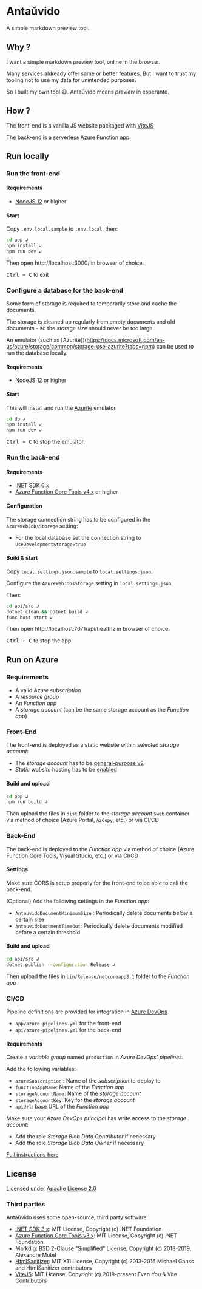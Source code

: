 # Antaŭvido

A simple markdown preview tool.

## Why ?

I want a simple markdown preview tool, online in the browser.

Many services aldready offer same or better features. But I want to trust my tooling not to use my data for unintended purposes.

So I built my own tool 😃. Antaŭvido means *preview* in esperanto.

## How ?

The front-end is a vanilla JS website packaged with [ViteJS](https://vitejs.dev/)

The back-end is a serverless [Azure Function app](https://docs.microsoft.com/en-us/azure/azure-functions/).

## Run locally

### Run the front-end

#### Requirements

- [NodeJS 12](https://nodejs.org/en/download/) or higher

#### Start

Copy `.env.local.sample` to `.env.local`, then:

```bash
cd app ↲
npm install ↲
npm run dev ↲
```

Then open http://localhost:3000/ in browser of choice.

<kbd>Ctrl + C</kbd> to exit

### Configure a database for the back-end

Some form of storage is required to temporarily store and cache the documents.

The storage is cleaned up regularly from empty documents and old documents - so the storage size should never be too large.

An emulator (such as [Azurite])(https://docs.microsoft.com/en-us/azure/storage/common/storage-use-azurite?tabs=npm) can be used to run the database locally.

#### Requirements

- [NodeJS 12](https://nodejs.org/en/download/) or higher

#### Start

This will install and run the [Azurite](https://docs.microsoft.com/en-us/azure/storage/common/storage-use-azurite?tabs=npm) emulator.

```bash
cd db ↲
npm install ↲
npm run dev ↲
```

<kbd>Ctrl + C</kbd> to stop the emulator.

### Run the back-end

#### Requirements

- [.NET SDK 6.x](https://dotnet.microsoft.com/download)
- [Azure Function Core Tools v4.x](https://docs.microsoft.com/en-us/azure/azure-functions/functions-run-local#install-the-azure-functions-core-tools) or higher

#### Configuration

The storage connection string has to be configured in the `AzureWebJobsStorage` setting:
- For the local database set the connection string to `UseDevelopmentStorage=true`

#### Build & start

Copy `local.settings.json.sample` to `local.settings.json`.

Configure the `AzureWebJobsStorage` setting in `local.settings.json`.

Then:

```bash
cd api/src ↲
dotnet clean && dotnet build ↲
func host start ↲
```

Then open http://localhost:7071/api/healthz in browser of choice.

<kbd>Ctrl + C</kbd> to stop the app.

## Run on Azure

### Requirements

- A valid *Azure subscription*
- A *resource group*
- An *Function app*
- A *storage account* (can be the same storage account as the *Function app*)

### Front-End

The front-end is deployed as a static website within selected *storage account*:
- The *storage account* has to be [general-purpose v2](https://docs.microsoft.com/en-us/azure/storage/common/storage-account-upgrade?tabs=azure-portal)
- *Static website* hosting has to be [enabled](https://docs.microsoft.com/en-us/azure/storage/blobs/storage-blob-static-website-how-to?tabs=azure-portal#enable-static-website-hosting)

#### Build and upload

```bash
cd app ↲
npm run build ↲
```

Then upload the files in `dist` folder to the *storage account* `$web` container via method of choice (Azure Portal, `AzCopy`, etc.) or via CI/CD

### Back-End

The back-end is deployed to the *Function app* via method of choice (Azure Function Core Tools, Visual Studio, etc.) or via CI/CD

#### Settings

Make sure CORS is setup properly for the front-end to be able to call the back-end.

(Optional) Add the following settings in the *Function app*:
- `AntauvidoDocumentMinimumSize` : Periodically delete documents _below_ a certain size
- `AntauvidoDocumentTimeOut`: Periodically delete documents modified before a certain threshold

#### Build and upload

```bash
cd api/src ↲
dotnet publish --configuration Release ↲
```

Then upload the files in `bin/Release/netcoreapp3.1` folder to the *Function app*

### CI/CD

Pipeline definitions are provided for integration in [Azure DevOps](https://dev.azure.com)
- `app/azure-pipelines.yml` for the front-end
- `api/azure-pipelines.yml` for the back-end

#### Requirements

Create a *variable group* named `production` in *Azure DevOps' pipelines*.

Add the following variables:
- `azureSubscription` : Name of the *subscription* to deploy to
- `functionAppName`: Name of the *Function app*
- `storageAccountName`: Name of the *storage account*
- `storageAccountKey`: Key for the *storage account*
- `apiUrl`: base URL of the *Function app*

Make sure your *Azure DevOps principal* has write access to the *storage account*:
- Add the role *Storage Blob Data Contributor* if necessary
- Add the role *Storage Blob Data Owner* if necessary

[Full instructions here](https://brettmckenzie.net/2020/03/23/azure-pipelines-copy-files-task-authentication-failed/)


## License

Licensed under [Apache License 2.0](https://choosealicense.com/licenses/apache-2.0/)

### Third parties

Antaŭvido uses some open-source, third party software:

- [.NET SDK 3.x](https://github.com/dotnet/sdk): MIT License, Copyright (c) .NET Foundation
- [Azure Function Core Tools v3.x](https://github.com/Azure/azure-functions-core-tools): MIT License, Copyright (c) .NET Foundation
- [Markdig](https://github.com/xoofx/markdig/): BSD 2-Clause "Simplified" License, Copyright (c) 2018-2019, Alexandre Mutel
- [HtmlSanitizer](https://github.com/mganss/HtmlSanitizer): MIT X11 License, Copyright (c) 2013-2016 Michael Ganss and HtmlSanitizer contributors
- [ViteJS](https://github.com/vitejs/vite): MIT License, Copyright (c) 2019-present Evan You & Vite Contributors
